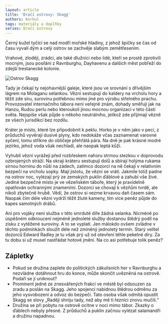 ```yaml
---
layout: article
title: 'Dračí ostrovy: Skagg'
authors: Korhul
tags: materiály a doplňky
series: Dračí ostrovy
---
```


Černý kužel tyčící se nad modří mořské hladiny, z jehož špičky se čas od času vyvalí dým a celý ostrov se zachvěje slabým zemětřesením.

Vrahové, zloději, zrádci, ale také dlužníci nebo lidé, kteří se prostě zprotivili mocným, jsou posíláni z Ravnburghu, Dayhavenu a dalších měst pobřeží do zdejší trestanecké kolonie. 

![Ostrov Skagg]({{site.baseurl}}/76/skagg.jpg)

Tady je čekají ty nejohavnější galeje, které jsou ve srovnání s dřívějším lágrem na Molaganu selankou. Vězni sestupují do kaldery na vrcholu hory a těžit zde síru, surovinu potřebnou mimo jiné pro výrobu střelného prachu. Provozovatel internačního tábora není veřejně znám, dohady směřují jak na Hanzu, Rudou perlu nebo kteroukoli jinou mocnou organizaci v této části světa. Nejspíše však půjde o někoho neutrálního, jelikož zde přijímají vězně ze všech jurisdikcí bez rozdílu.

Kráter je místo, které lze připodobnit k peklu. Horko je v něm jako v peci, z průduchů vyvěrají dusivé plyny, kdo nedokáže včas zaznamenat varovné syčení, tomu stříkne do obličeje přehřátá pára. Na dně je pak krásné modré jezírko, jehož voda však nechladí, ale naopak leptá kůži.

Vyhublí vězni vyrážejí před rozbřeskem nahoru strmou stezkou v doprovodu ozbrojených stráží. Na okraji kráteru sestupují dolů a sbírají holýma rukama sirnou horninu do nůší na zádech, zatímco dozorci na ně čekají v relativním bezpečí na vrcholu sopky. Mají jistotu, že vězni se vrátí. Jakmile totiž padne na ostrov noc, vylézají prý ze zemských puklin ďáblové a zahubí vše živé. Jediné bezpečné místo je ve vězeňském táboře, který je pravidelně opatřován ochrannými znameními. Dozorci se chovají k vězňům tvrdě, ale nikoli zbytečně hrubě. Vědí, že ostrov si vezme krvavou daň časem sám. Naopak čím déle vězni vydrží těžit žluté kameny, tím více peněz půjde do kapes samotných drábů.

Ani pro vojáky není služba v této smrduté díře žádná selanka. Nicméně po úspěšném odkroucení nejméně jednoleté služby dostanou štědrý podíl na zisku z vytěžené suroviny. A to se vyplatí. Jen málokdo ovšem zvládne v těchto podmínkách sloužit déle než zmíněný jednoletý termín. Starý velitel dozorců Edward Radley je tu však prý už od otevření téhle pekelné díry. Za tu dobu si už musel nastřádat hotové jmění. Na co asi potřebuje tolik peněz?

## Zápletky

- Pokud se družina zaplete do politických zákulisních her v Ravnburghu a nezvládne dotáhnout hru do konce, může skončit uvězněná na ostrově. Podaří se jí uniknout?
- Prominent jedné ze znesvářených frakcí ve městě byl odsouzen za zradu a poslán na Skagg. Jeho spojenci nabídnou štědrou odměnu za jeho vysvobození a odvoz do bezpečí. Tato osoba však odmítá opustit Skagg se slovy „Raději shniju tady, než aby mě ti řezníci znovu mučili.“
- Družina se při pobytu na ostrově ocitne v noci mimo tábor. Zkazky o ďáblech nebyly přesné. Z průduchů a puklin začnou vylézat salamandři a družinu napadnou.
